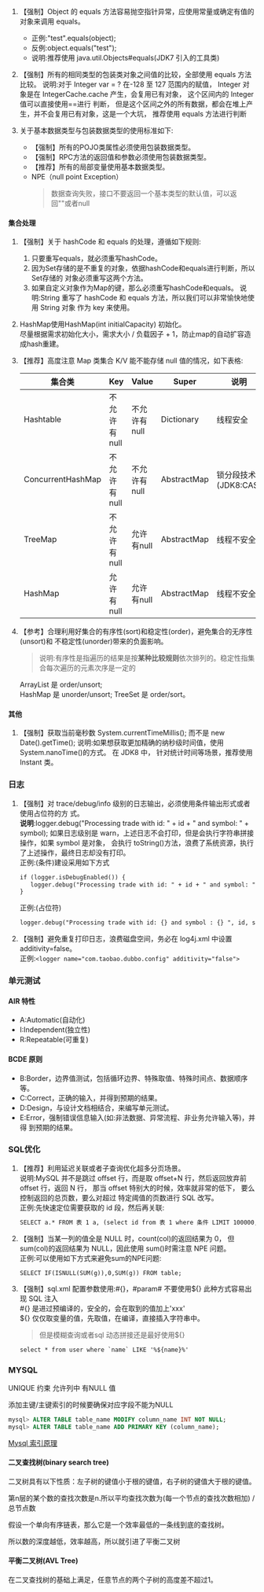 1. 【强制】Object 的 equals 方法容易抛空指针异常，应使用常量或确定有值的对象来调用 equals。  
    - 正例:"test".equals(object);  
    - 反例:object.equals("test");
    - 说明:推荐使用 java.util.Objects#equals(JDK7 引入的工具类)
2. 【强制】所有的相同类型的包装类对象之间值的比较，全部使用 equals 方法比较。 
    说明:对于 Integer var = ? 在-128 至 127 范围内的赋值，
    Integer 对象是在 IntegerCache.cache 产生，会复用已有对象，
    这个区间内的 Integer 值可以直接使用==进行 判断，
    但是这个区间之外的所有数据，都会在堆上产生，并不会复用已有对象，这是一个大坑，
    推荐使用 equals 方法进行判断

3. 关于基本数据类型与包装数据类型的使用标准如下:    
    - 【强制】所有的POJO类属性必须使用包装数据类型。  
    - 【强制】RPC方法的返回值和参数必须使用包装数据类型。  
    - 【推荐】所有的局部变量使用基本数据类型。  
    -  NPE（null point Exception）   
        >数据查询失败，接口不要返回一个基本类型的默认值，可以返回""或者null
        
        
#### 集合处理
1. 【强制】关于 hashCode 和 equals 的处理，遵循如下规则:
    1) 只要重写equals，就必须重写hashCode。
    2) 因为Set存储的是不重复的对象，依据hashCode和equals进行判断，所以Set存储的 对象必须重写这两个方法。
    3) 如果自定义对象作为Map的键，那么必须重写hashCode和equals。
    说明:String 重写了 hashCode 和 equals 方法，所以我们可以非常愉快地使用 String 对象 作为 key 来使用。
    
2. HashMap使用HashMap(int initialCapacity) 初始化。  
   尽量根据需求初始化大小，需求大小 / 负载因子 + 1，防止map的自动扩容造成hash重建。

3. 【推荐】高度注意 Map 类集合 K/V 能不能存储 null 值的情况，如下表格:  

   | 集合类 | Key | Value | Super | 说明 |
   | --- | --- | --- | --- |  --- |  
   | Hashtable | 不允许有null |不允许有null |Dictionary | 线程安全 |
   | ConcurrentHashMap | 不允许有null | 不允许有null | AbstractMap| 锁分段技术(JDK8:CAS) |
   | TreeMap | 不允许有null | 允许有null | AbstractMap | 线程不安全 |
   | HashMap | 允许有null | 允许有null | AbstractMap | 线程不安全 |
   
4. 【参考】合理利用好集合的有序性(sort)和稳定性(order)，避免集合的无序性(unsort)和 不稳定性(unorder)带来的负面影响。
    > 说明:有序性是指遍历的结果是按**某种比较规则**依次排列的。稳定性指集合每次遍历的元素次序是一定的  
    
    ArrayList 是 order/unsort;  
    HashMap 是 unorder/unsort;
    TreeSet 是 order/sort。
    
#### 其他
1. 【强制】获取当前毫秒数 System.currentTimeMillis(); 而不是 new Date().getTime(); 
    说明:如果想获取更加精确的纳秒级时间值，使用 System.nanoTime()的方式。
    在 JDK8 中， 针对统计时间等场景，推荐使用 Instant 类。   
    


### 日志
1. 【强制】对 trace/debug/info 级别的日志输出，必须使用条件输出形式或者使用占位符的方 式。  
    **说明**:logger.debug("Processing trade with id: " + id + " and symbol: " + symbol);
    如果日志级别是 warn，上述日志不会打印，但是会执行字符串拼接操作，如果 symbol 是对象， 
    会执行 toString()方法，浪费了系统资源，执行了上述操作，最终日志却没有打印。   
    正例:(条件)建设采用如下方式
    ```html
    if (logger.isDebugEnabled()) {
       logger.debug("Processing trade with id: " + id + " and symbol: " + symbol);
    }
    ```
    正例:(占位符)
    ```html
    logger.debug("Processing trade with id: {} and symbol : {} ", id, symbol);
    ```
2. 【强制】避免重复打印日志，浪费磁盘空间，务必在 log4j.xml 中设置 additivity=false。   
    正例:`<logger name="com.taobao.dubbo.config" additivity="false">`

### 单元测试
#### AIR 特性
   - A:Automatic(自动化)
   - I:Independent(独立性) 
   - R:Repeatable(可重复)
   
#### BCDE 原则
  - B:Border，边界值测试，包括循环边界、特殊取值、特殊时间点、数据顺序等。 
  - C:Correct，正确的输入，并得到预期的结果。
  - D:Design，与设计文档相结合，来编写单元测试。
  - E:Error，强制错误信息输入(如:非法数据、异常流程、非业务允许输入等)，并得 到预期的结果。
  
  
### SQL优化
1. 【推荐】利用延迟关联或者子查询优化超多分页场景。  
    说明:MySQL 并不是跳过 offset 行，而是取 offset+N 行，然后返回放弃前 offset 行，返回 N 行，
    那当 offset 特别大的时候，效率就非常的低下，
    要么控制返回的总页数，要么对超过 特定阈值的页数进行 SQL 改写。  
    正例:先快速定位需要获取的 id 段，然后再关联:
    ```html
    SELECT a.* FROM 表 1 a, (select id from 表 1 where 条件 LIMIT 100000,20 ) b where a.id=b.id
    ```
2. 【强制】当某一列的值全是 NULL 时，count(col)的返回结果为 0，
    但 sum(col)的返回结果为 NULL，因此使用 sum()时需注意 NPE 问题。  
    正例:可以使用如下方式来避免sum的NPE问题:
    ```
    SELECT IF(ISNULL(SUM(g)),0,SUM(g)) FROM table;
    ```

3. 【强制】sql.xml 配置参数使用:#{}，#param# 不要使用${} 此种方式容易出现 SQL 注入  
    \#{} 是进过预编译的，安全的，会在取到的值加上'xxx'   
    \${} 仅仅取变量的值，先取值，在编译，直接插入字符串中。  
    > 但是模糊查询或者sql 动态拼接还是最好使用${}
    ```html
    select * from user where `name` LIKE '%${name}%'
    ```
    
    
    
### MYSQL
UNIQUE 约束 允许列中 有NULL 值  

添加主键/主键索引的时候要确保对应字段不能为NULL
```sql
mysql> ALTER TABLE table_name MODIFY column_name INT NOT NULL;
mysql> ALTER TABLE table_name ADD PRIMARY KEY (column_name);
```


[Mysql 索引原理](https://blog.csdn.net/u013235478/article/details/50625677)
#### 二叉查找树(binary search tree)
二叉树具有以下性质：左子树的键值小于根的键值，右子树的键值大于根的键值。 

第n层的某个数的查找次数是n.所以平均查找次数为(每一个节点的查找次数相加) / 总节点数 

假设一个单向有序链表，那么它是一个效率最低的一条线到底的查找树。

所以数的深度越低，效率越高，所以就引进了平衡二叉树

#### 平衡二叉树(AVL Tree)
在二叉查找树的基础上满足，任意节点的两个子树的高度差不超过1。